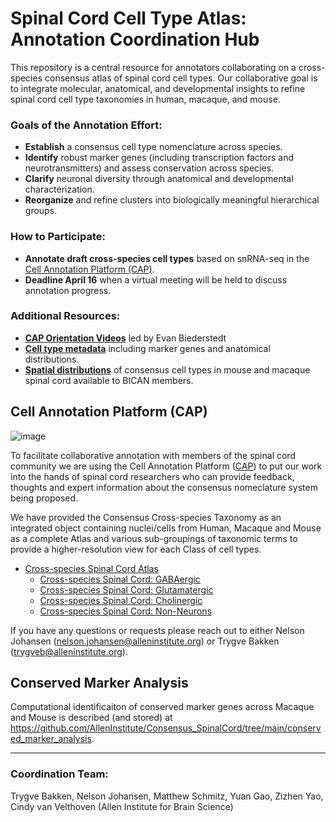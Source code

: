 # Spinal Cord Cell Type Atlas: Annotation Coordination Hub

This repository is a central resource for annotators collaborating on a cross-species consensus atlas of spinal cord cell types. Our collaborative goal is to integrate molecular, anatomical, and developmental insights to refine spinal cord cell type taxonomies in human, macaque, and mouse. 

### Goals of the Annotation Effort:
- **Establish** a consensus cell type nomenclature across species.
- **Identify** robust marker genes (including transcription factors and neurotransmitters) and assess conservation across species.
- **Clarify** neuronal diversity through anatomical and developmental characterization.
- **Reorganize** and refine clusters into biologically meaningful hierarchical groups.

### How to Participate:
- **Annotate draft cross-species cell types** based on snRNA-seq in the [Cell Annotation Platform (CAP)](https://celltype.info/project/598).
- **Deadline April 16** when a virtual meeting will be held to discuss annotation progress.

### Additional Resources:
- **[CAP Orientation Videos](https://www.youtube.com/playlist?list=PLKRocgU6P8sIXJKtoyhBtOm38sMH1Z7gq)** led by Evan Biederstedt
- **[Cell type metadata](https://docs.google.com/spreadsheets/d/1Pj1tI77L_GdCqj-liaCUFvvwlEDBkyj-QMRhVe9jFf0/edit?usp=sharing)** including marker genes and anatomical distributions.
- **[Spatial distributions](URL)** of consensus cell types in mouse and macaque spinal cord available to BICAN members.

## Cell Annotation Platform (CAP)

![image](https://github.com/user-attachments/assets/10a6ade5-99c4-4fa4-b850-0e76ba879ee8)

To facilitate collaborative annotation with members of the spinal cord community we are using the Cell Annotation Platform ([CAP](https://celltype.info/)) to put our work into the hands of spinal cord researchers who can provide feedback, thoughts and expert information about the consensus nomeclature system being proposed. 

We have provided the Consensus Cross-species Taxonomy as an integrated object containing nuclei/cells from Human, Macaque and Mouse as a complete Atlas and various sub-groupings of taxonomic terms to provide a higher-resolution view for each Class of cell types.

* [Cross-species Spinal Cord Atlas](https://celltype.info/project/598/dataset/1364)
   * [Cross-species Spinal Cord: GABAergic](https://celltype.info/project/598/dataset/1361)
   * [Cross-species Spinal Cord: Glutamatergic](https://celltype.info/project/598/dataset/1362)
   * [Cross-species Spinal Cord: Cholinergic](https://celltype.info/project/598/dataset/1360)
   * [Cross-species Spinal Cord: Non-Neurons](https://celltype.info/project/598/dataset/1363)

If you have any questions or requests please reach out to either Nelson Johansen (nelson.johansen@alleninstitute.org) or Trygve Bakken (trygveb@alleninstitute.org).

## Conserved Marker Analysis

Computational identificaiton of conserved marker genes across Macaque and Mouse is described (and stored) at https://github.com/AllenInstitute/Consensus_SpinalCord/tree/main/conserved_marker_analysis. 

---

### Coordination Team:
Trygve Bakken, Nelson Johansen, Matthew Schmitz, Yuan Gao, Zizhen Yao, Cindy van Velthoven (Allen Institute for Brain Science)

